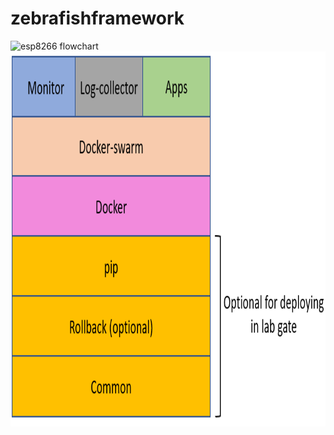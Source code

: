 # zebrafishframework
![esp8266 flowchart](http://www.plantuml.com/plantuml/proxy?cache=no&src=https://raw.github.com/mahsa-sa/pyfish/master/uml.iuml)
[<img src="Picture1.png" height="600px" alt="Fritzing diagram"/>](Picture1.png)
